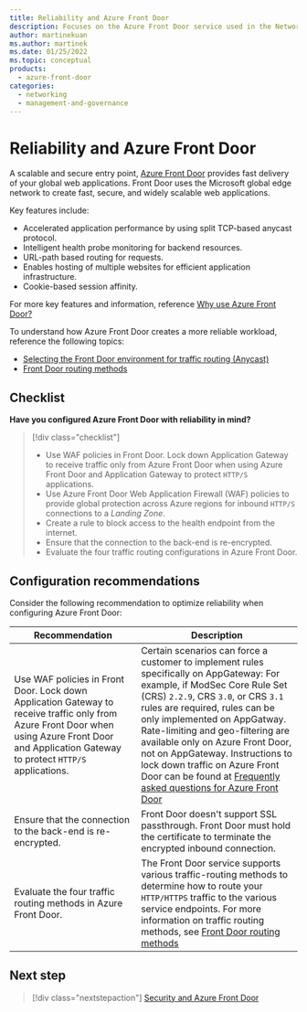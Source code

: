 ```yaml
---
title: Reliability and Azure Front Door
description: Focuses on the Azure Front Door service used in the Networking solution to provide best-practice and configuration recommendations related to Reliability.
author: martinekuan
ms.author: martinek
ms.date: 01/25/2022
ms.topic: conceptual
products:
  - azure-front-door
categories:
  - networking
  - management-and-governance
---
```


# Reliability and Azure Front Door

A scalable and secure entry point, [Azure Front Door](/azure/frontdoor/) provides fast delivery of your global web applications. Front Door uses the Microsoft global edge network to create fast, secure, and widely scalable web applications.

Key features include:

- Accelerated application performance by using split TCP-based anycast protocol.
- Intelligent health probe monitoring for backend resources.
- URL-path based routing for requests.
- Enables hosting of multiple websites for efficient application infrastructure.
- Cookie-based session affinity.

For more key features and information, reference [Why use Azure Front Door?](/azure/frontdoor/front-door-overview#why-use-azure-front-door)

To understand how Azure Front Door creates a more reliable workload, reference the following topics:

- [Selecting the Front Door environment for traffic routing (Anycast)](/azure/frontdoor/front-door-routing-architecture#selecting-the-front-door-environment-for-traffic-routing-anycast)
- [Front Door routing methods](/azure/frontdoor/front-door-routing-methods)

## Checklist

**Have you configured Azure Front Door with reliability in mind?**

> [!div class="checklist"]
> - Use WAF policies in Front Door. Lock down Application Gateway to receive traffic only from Azure Front Door when using Azure Front Door and Application Gateway to protect `HTTP/S` applications.
> - Use Azure Front Door Web Application Firewall (WAF) policies to provide global protection across Azure regions for inbound `HTTP/S` connections to a *Landing Zone*.
> - Create a rule to block access to the health endpoint from the internet.
> - Ensure that the connection to the back-end is re-encrypted.
> - Evaluate the four traffic routing configurations in Azure Front Door.

## Configuration recommendations

Consider the following recommendation to optimize reliability when configuring Azure Front Door:

|Recommendation|Description|
|--------------|-----------|
|Use WAF policies in Front Door. Lock down Application Gateway to receive traffic only from Azure Front Door when using Azure Front Door and Application Gateway to protect `HTTP/S` applications.|Certain scenarios can force a customer to implement rules specifically on AppGateway: For example, if ModSec Core Rule Set (CRS) `2.2.9`, CRS `3.0`, or CRS `3.1` rules are required, rules can be only implemented on AppGatway. Rate-limiting and geo-filtering are available only on Azure Front Door, not on AppGateway. Instructions to lock down traffic on Azure Front Door can be found at [Frequently asked questions for Azure Front Door](/azure/frontdoor/front-door-faq#how-do-i-lock-down-the-access-to-my-backend-to-only-azure-front-door-)|
|Ensure that the connection to the back-end is re-encrypted.|Front Door doesn't support SSL passthrough. Front Door must hold the certificate to terminate the encrypted inbound connection.|
|Evaluate the four traffic routing methods in Azure Front Door.|The Front Door service supports various traffic-routing methods to determine how to route your `HTTP/HTTPS` traffic to the various service endpoints. For more information on traffic routing methods, see [Front Door routing methods](/azure/frontdoor/routing-methods)|

## Next step

> [!div class="nextstepaction"]
> [Security and Azure Front Door](security.md)
